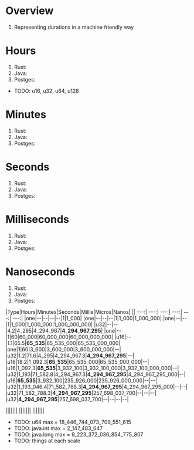 # Overview
1. Representing durations in a machine friendly way


# Hours
1. Rust:
1. Java:
1. Postges:

- TODO: u16, u32, u64, u128


# Minutes
1. Rust:
1. Java:
1. Postges:

# Seconds
1. Rust:
1. Java:
1. Postges:

# Milliseconds
1. Rust:
1. Java:
1. Postges:


# Nanoseconds
1. Rust:
1. Java:
1. Postges:


|Type|Hours|Minutes|Seconds|Millis|Micros|Nanos|
|| ---:| ---:| ---:| ---:| ---:| ---:|
|one|--|--|--|--|1|1_000|
|one|--|--|--|1|1_000|1_000_000|
|one|--|--|1|1_000|1_000_000|1_000_000_000|
|u32|--|--|4.2|4_295|4_294_967|**4_294_967_295**|
|one|--|1|60|60_000|60_000_000|60_000_000_000|
|u16|--|1.1|65.5|**65_535**|65_535_000|65_535_000_000|
|one|1|60|3_600|3_600_000|3_600_000_000|--|
|u32|1.2|71.6|4_295|4_294_967.3|**4_294_967_295**|--|
|u16|18.2|1_092.3|**65_535**|65_535_000|65_535_000_000|--|
|u16|1_092.3|**65_535**|3_932_100|3_932_100_000|3_932_100_000_000|--|
|u32|1_193|71_582.8|4_294_967.3|**4_294_967_295**|4_294_967_295_000|--|
|u16|**65_535**|3_932_100|235_926_000|235_926_000_000|--|--|
|u32|1_193_046.4|71_582_788.3|**4_294_967_295**|4_294_967_295_000|--|--|
|u32|71_582_788.3|**4_294_967_295**|257_698_037_700|--|--|--|
|u32|**4_294_967_295**|257_698_037_700|--|--|--|--|

|||||||
|||||||
|||||||


- TODO: u64 max = 18_446_744_073_709_551_615
- TODO: java.int max = 2_147_483_647
- TODO: java.long max = 9_223_372_036_854_775_807
- TODO: things at each scale
